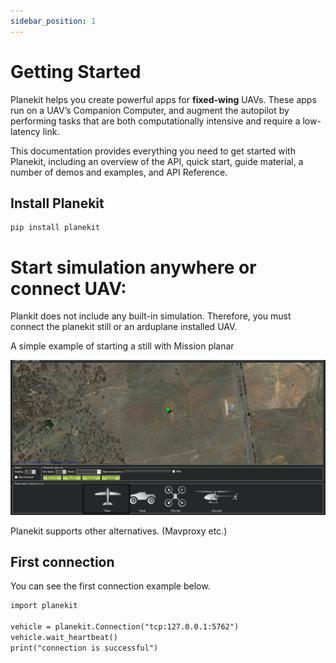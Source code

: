 ```yaml
---
sidebar_position: 1
---
```


# Getting Started

Planekit helps you create powerful apps for **fixed-wing** UAVs. These apps run on a UAV’s Companion Computer, and augment the autopilot by performing tasks that are both computationally intensive and require a low-latency link.

This documentation provides everything you need to get started with Planekit, including an overview of the API, quick start, guide material, a number of demos and examples, and API Reference.

<!-- Or **try Docusaurus immediately** with **[docusaurus.new](https://docusaurus.new)**. -->

<!-- ### What you'll need

- [Node.js](https://nodejs.org/en/download/) version 14 or above:
  - When installing Node.js, you are recommended to check all checkboxes related to dependencies. -->
<!-- 
## Generate a new site

Generate a new Docusaurus site using the **classic template**.

The classic template will automatically be added to your project after you run the command:

```bash
npm init docusaurus@latest my-website classic
```

You can type this command into Command Prompt, Powershell, Terminal, or any other integrated terminal of your code editor.

The command also installs all necessary dependencies you need to run Docusaurus. -->

## Install Planekit

```
pip install planekit
```

# Start simulation anywhere or connect UAV:

Plankit does not include any built-in simulation. Therefore, you must connect the planekit still or an arduplane installed UAV.

A simple example of starting a still with Mission planar

![image info](./Misson_plannar.png)

Planekit supports other alternatives. (Mavproxy etc.)
## First connection

You can see the first connection example below.

```md title="Connection.py"
import planekit

vehicle = planekit.Connection("tcp:127.0.0.1:5762")
vehicle.wait_heartbeat()
print("connection is successful")

```